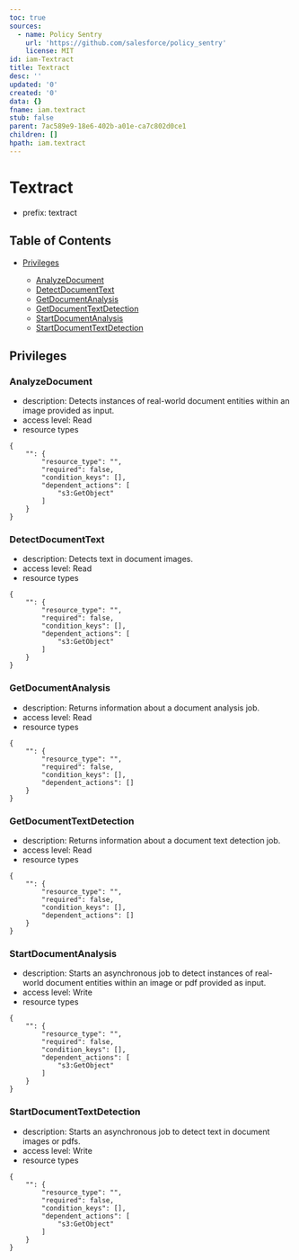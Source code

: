 ```yaml
---
toc: true
sources:
  - name: Policy Sentry
    url: 'https://github.com/salesforce/policy_sentry'
    license: MIT
id: iam-Textract
title: Textract
desc: ''
updated: '0'
created: '0'
data: {}
fname: iam.textract
stub: false
parent: 7ac589e9-18e6-402b-a01e-ca7c802d0ce1
children: []
hpath: iam.textract
---
```

# Textract

- prefix: textract

## Table of Contents

- [Privileges](#privileges)

  - [AnalyzeDocument](#analyzedocument)
  - [DetectDocumentText](#detectdocumenttext)
  - [GetDocumentAnalysis](#getdocumentanalysis)
  - [GetDocumentTextDetection](#getdocumenttextdetection)
  - [StartDocumentAnalysis](#startdocumentanalysis)
  - [StartDocumentTextDetection](#startdocumenttextdetection)

## Privileges

### AnalyzeDocument

- description: Detects instances of real-world document entities within an image provided as input.
- access level: Read
- resource types

```
{
    "": {
        "resource_type": "",
        "required": false,
        "condition_keys": [],
        "dependent_actions": [
            "s3:GetObject"
        ]
    }
}
```

### DetectDocumentText

- description: Detects text in document images.
- access level: Read
- resource types

```
{
    "": {
        "resource_type": "",
        "required": false,
        "condition_keys": [],
        "dependent_actions": [
            "s3:GetObject"
        ]
    }
}
```

### GetDocumentAnalysis

- description: Returns information about a document analysis job.
- access level: Read
- resource types

```
{
    "": {
        "resource_type": "",
        "required": false,
        "condition_keys": [],
        "dependent_actions": []
    }
}
```

### GetDocumentTextDetection

- description: Returns information about a document text detection job.
- access level: Read
- resource types

```
{
    "": {
        "resource_type": "",
        "required": false,
        "condition_keys": [],
        "dependent_actions": []
    }
}
```

### StartDocumentAnalysis

- description: Starts an asynchronous job to detect instances of real-world document entities within an image or pdf provided as input.
- access level: Write
- resource types

```
{
    "": {
        "resource_type": "",
        "required": false,
        "condition_keys": [],
        "dependent_actions": [
            "s3:GetObject"
        ]
    }
}
```

### StartDocumentTextDetection

- description: Starts an asynchronous job to detect text in document images or pdfs.
- access level: Write
- resource types

```
{
    "": {
        "resource_type": "",
        "required": false,
        "condition_keys": [],
        "dependent_actions": [
            "s3:GetObject"
        ]
    }
}
```
